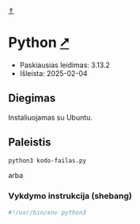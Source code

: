 [&uArr;](./readme.md)

# Python [&#x2B67;](https://www.python.org/)

* Paskiausias leidimas: 3.13.2
* Išleista: 2025-02-04

## Diegimas

Instaliuojamas su Ubuntu.

## Paleistis

```bash
python3 kodo-failas.py
```

arba

### Vykdymo instrukcija (shebang)

```bash
#!/usr/bin/env python3
```

